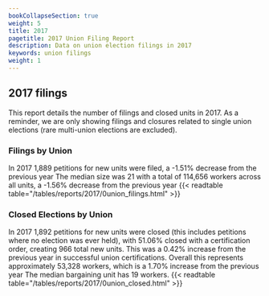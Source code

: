 ```yaml
---
bookCollapseSection: true
weight: 5
title: 2017
pagetitle: 2017 Union Filing Report
description: Data on union election filings in 2017
keywords: union filings
weight: 1
---
```


## 2017 filings

This report details the number of filings and closed units in 2017. As a reminder, we are only showing filings and closures related to single union elections (rare multi-union elections are excluded).

### Filings by Union
In 2017 1,889 petitions for new units were filed, a -1.51% decrease from the previous year The median size was 21 with a total of 114,656 workers across all units, a -1.56% decrease from the previous year
{{< readtable table="/tables/reports/2017/0union_filings.html" >}}

### Closed Elections by Union
In 2017 1,892 petitions for new units were closed (this includes petitions where no election was ever held), with 51.06% closed with a certification order, creating 966 total new units. This was a 0.42% increase from the previous year in successful union certifications. Overall this represents approximately 53,328 workers, which is a 1.70% increase from the previous year The median bargaining unit has 19 workers.
{{< readtable table="/tables/reports/2017/0union_closed.html" >}}
